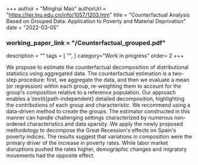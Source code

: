 +++
author = "Minghai Mao"
authorUrl = "https://lier.lnu.edu.cn/info/1057/1203.htm"
title = "Counterfactual Analysis Based on Grouped Data: Application to Poverty and Material Deprivation"
date = "2022-03-05"
### working_paper_link  = "/Counterfactual_grouped.pdf" 
description = ""
tags = [
    "",
]
category="Work in progress"
order= 2
+++

We propose to estimate the counterfactual decomposition of distributional statistics using aggregated data. The counterfactual estimation is a two-step procedure: first, we aggregate the data, and then we evaluate a mean (or regression) within each group, re-weighting them to account for the group's composition relative to a reference population. Our approach enables a \textit{path-independent} detailed decomposition, highlighting the contributions of each group and characteristic. We recommend using a data-driven method to create the groups. The estimator constructed in this manner can handle challenging settings characterized by numerous non-ordered characteristics and data sparsity. We apply the newly proposed methodology to decompose the Great Recession's effects on Spain's poverty indices. The results suggest that variations in composition were the primary driver of the increase in poverty rates. While labor market disruptions pushed the rates higher, demographic changes and migratory movements had the opposite effect.